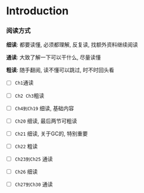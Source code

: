 # Introduction

### 阅读方式

**细读**: 都要读懂, 必须都理解, 反复读, 找额外资料继续阅读

**通读**: 大致了解一下可以干什么, 尽量读懂

**粗读**: 随手翻阅, 读不懂可以跳过, 时不时回头看

- [ ] `Ch1`通读

- [ ] `Ch2 Ch3`粗读
- [ ] `Ch4到Ch19` 细读, 基础内容
- [ ] `Ch20` 细读, 最后两节可粗读
- [ ] `Ch21` 细读, 关于GC的, 特别重要
- [ ] `Ch22` 粗读
- [ ] `Ch23到Ch25` 通读
- [ ] `Ch26` 细读
- [ ] `Ch27到Ch30` 通读